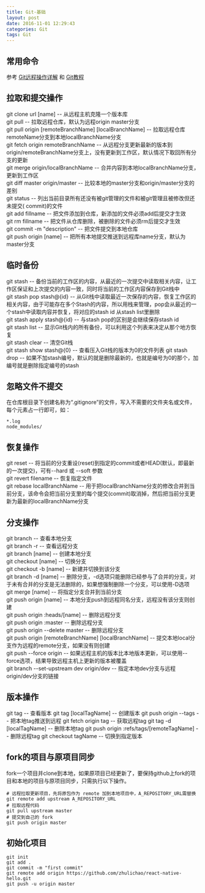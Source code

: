 ```yaml
---
title: Git-基础
layout: post
date: 2016-11-01 12:29:43
categories: Git
tags: Git
---
```


## 常用命令

参考 [Git远程操作详解](http://www.ruanyifeng.com/blog/2014/06/git_remote.html) 和 [Git教程](http://www.liaoxuefeng.com/wiki/0013739516305929606dd18361248578c67b8067c8c017b000/)

## 拉取和提交操作

git clone url [name] -- 从远程主机克隆一个版本库  
git pull -- 拉取远程仓库，默认为远程origin master分支  
git pull origin [remoteBranchName] [localBranchName] -- 拉取远程仓库remoteName分支到本地localBranchName分支  
git fetch origin remoteBranchName --  从远程分支更新最新的版本到origin/remoteBranchName分支上，没有更新到工作区，默认情况下取回所有分支的更新  
git merge origin/localBranchName --  合并内容到本地localBranchName分支，更新到工作区  
git diff master origin/master -- 比较本地的master分支和origin/master分支的差别  
git status -- 列出当前目录所有还没有被git管理的文件和被git管理且被修改但还未提交( commit)的文件  
git add fillname -- 把文件添加到仓库，新添加的文件必须add后提交才生效  
git rm fillname -- 把文件从仓库删除，被删除的文件必须rm后提交才生效    
git commit -m "description" -- 把文件提交到本地仓库  
git push origin [name] -- 把所有本地提交推送到远程库name分支，默认为master分支  

## 临时备份

git stash -- 备份当前的工作区的内容，从最近的一次提交中读取相关内容，让工作区保证和上次提交的内容一致，同时将当前的工作区内容保存到Git栈中  
git stash pop stash@{id} -- 从Git栈中读取最近一次保存的内容，恢复工作区的相关内容，由于可能存在多个Stash的内容，所以用栈来管理，pop会从最近的一个stash中读取内容并恢复，将对应的stash id 从stash list里删除  
git stash apply stash@{id} -- 与stash pop的区别是会继续保存stash id  
git stash list -- 显示Git栈内的所有备份，可以利用这个列表来决定从那个地方恢复  
git stash clear -- 清空Git栈  
git stash show stash@{0} -- 查看压入Git栈的版本为0的文件列表
git stash drop -- 如果不加stash编号，默认的就是删除最新的，也就是编号为0的那个，加编号就是删除指定编号的stash

## 忽略文件不提交

在仓库根目录下创建名称为“.gitignore”的文件，写入不需要的文件夹名或文件，每个元素占一行即可，如：
```
*.log
node_modules/
```

## 恢复操作

git reset -- 将当前的分支重设(reset)到指定的commit或者HEAD(默认，即最新的一次提交)，可有--hard 或 --soft 参数  
git revert filename -- 恢复指定文件  
git rebase localBranchName -- 用于把localBranchName分支的修改合并到当前分支，该命令会把当前分支里的每个提交(commit)取消掉，然后把当前分支更新为最新的localBranchName分支  

## 分支操作

git branch -- 查看本地分支  
git branch -r -- 查看远程分支  
git branch [name] -- 创建本地分支  
git checkout [name] -- 切换分支  
git checkout -b [name] -- 新建并切换到该分支  
git branch -d [name] -- 删除分支，-d选项只能删除已经参与了合并的分支，对于未有合并的分支是无法删除的，如果想强制删除一个分支，可以使用-D选项  
git merge [name] -- 将指定分支合并到当前分支  
git push origin [name] -- 本地分支push到远程同名分支，远程没有该分支则创建  
git push origin :heads/[name] -- 删除远程分支  
git push origin :master -- 删除远程分支  
git push origin --delete master -- 删除远程分支  
git push origin [remoteBranchName] [localBranchName] -- 提交本地local分支作为远程的remote分支，如果没有则创建  
git push --force origin -- 如果远程主机的版本比本地版本更新，可以使用--force选项，结果导致远程主机上更新的版本被覆盖  
git branch --set-upstream dev origin/dev -- 指定本地dev分支与远程origin/dev分支的链接  

## 版本操作

git tag -- 查看版本
git tag [localTagName] -- 创建版本
git push origin --tags -- 把本地tag推送到远程
git fetch origin tag <remoteTagName> -- 获取远程tag
git tag -d [localTagName] -- 删除本地tag
git push origin :refs/tags/[remoteTagName] -- 删除远程tag
git checkout tagName -- 切换到指定版本

## fork的项目与原项目同步

fork一个项目并clone到本地，如果原项目已经更新了，要保持github上fork的项目和本地的项目与原项目同步，只需执行以下操作。

```
# 远程拉取更新项目，先将原包作为 remote 加到本地项目中，A_REPOSITORY_URL需替换
git remote add upstream A_REPOSITORY_URL
# 拉取远程代码
git pull upstream master
# 提交到自己的 fork
git push origin master
```

## 初始化项目

```
git init
git add .
git commit -m "first commit"
git remote add origin https://github.com/zhulichao/react-native-hello.git
git push -u origin master
```

